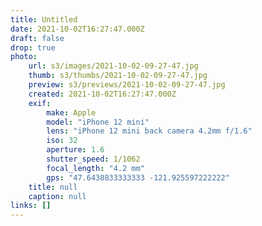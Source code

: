 ```yaml
---
title: Untitled
date: 2021-10-02T16:27:47.000Z
draft: false
drop: true
photo:
    url: s3/images/2021-10-02-09-27-47.jpg
    thumb: s3/thumbs/2021-10-02-09-27-47.jpg
    preview: s3/previews/2021-10-02-09-27-47.jpg
    created: 2021-10-02T16:27:47.000Z
    exif:
        make: Apple
        model: "iPhone 12 mini"
        lens: "iPhone 12 mini back camera 4.2mm f/1.6"
        iso: 32
        aperture: 1.6
        shutter_speed: 1/1062
        focal_length: "4.2 mm"
        gps: "47.6438833333333 -121.925597222222"
    title: null
    caption: null
links: []
---
```

